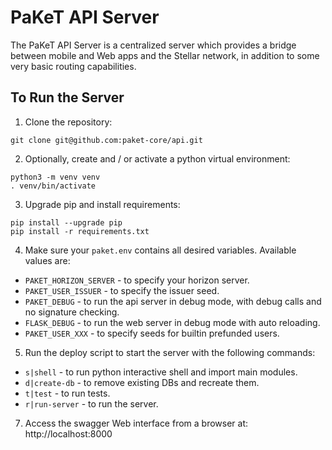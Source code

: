 PaKeT API Server
================

The PaKeT API Server is a centralized server which provides a bridge between mobile and Web apps and the Stellar network, in addition to some very basic routing capabilities.

To Run the Server
-----------------

1. Clone the repository:

```
git clone git@github.com:paket-core/api.git
```

2. Optionally, create and / or activate a python virtual environment:

```
python3 -m venv venv
. venv/bin/activate
```

3. Upgrade pip and install requirements:

```
pip install --upgrade pip
pip install -r requirements.txt
```

4. Make sure your `paket.env` contains all desired variables. Available values are:
  * `PAKET_HORIZON_SERVER` - to specify your horizon server.
  * `PAKET_USER_ISSUER` - to specify the issuer seed.
  * `PAKET_DEBUG` - to run the api server in debug mode, with debug calls and no signature checking.
  * `FLASK_DEBUG` - to run the web server in debug mode with auto reloading.
  * `PAKET_USER_XXX` - to specify seeds for builtin prefunded users.

5. Run the deploy script to start the server with the following commands:
  * `s|shell` - to run python interactive shell and import main modules.
  * `d|create-db` - to remove existing DBs and recreate them.
  * `t|test` - to run tests.
  * `r|run-server` - to run the server.

7. Access the swagger Web interface from a browser at: http://localhost:8000
